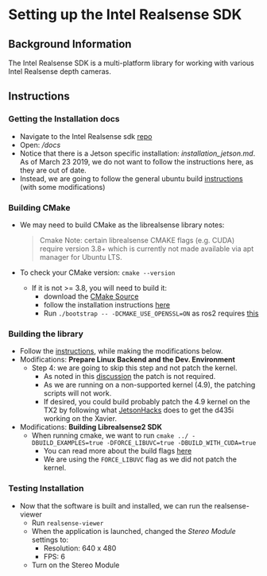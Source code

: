 # Setting up the Intel Realsense SDK

## Background Information
The Intel Realsense SDK is a multi-platform library for working with various Intel Realsense depth cameras.

## Instructions

### Getting the Installation docs
  * Navigate to the Intel Realsense sdk [repo][1]
  * Open: */docs*
  * Notice that there is a Jetson specific installation: *installation_jetson.md*. As of March 23 2019, we do not want to follow the instructions here, as they are out of date.
  * Instead, we are going to follow the general ubuntu build [instructions][2] (with some modifications)

### Building CMake
  * We may need to build CMake as the librealsense library notes:

      > Cmake Note: certain librealsense CMAKE flags (e.g. CUDA) require version 3.8+ which is currently not made available via apt manager for Ubuntu LTS.

* To check your CMake version: `cmake --version`
  * If it is not >= 3.8, you will need to build it:
    * download the [CMake Source][3] 
    * follow the installation instructions [here][4]
    * Run `./bootstrap -- -DCMAKE_USE_OPENSSL=ON` as ros2 requires [this][8]

### Building the library
  * Follow the [instructions][2], while making the modifications below.
  * Modifications: **Prepare Linux Backend and the Dev. Environment** 
    * Step 4: we are going to skip this step and not patch the kernel.
      * As noted in this [discussion][5] the patch is not required.
      * As we are running on a non-supported kernel (4.9), the patching scripts will not work.
      * If desired, you could build probably patch the 4.9 kernel on the TX2 by following what [JetsonHacks][6] does to get the d435i working on the Xavier.
  * Modifications: **Building Librealsense2 SDK**
      * When running cmake, we want to run `cmake ../ -DBUILD_EXAMPLES=true -DFORCE_LIBUVC=true -DBUILD_WITH_CUDA=true`
        * You can read more about the build flags [here][7]
        * We are using the `FORCE_LIBUVC` flag as we did not patch the kernel.

### Testing Installation
  * Now that the software is built and installed, we can run the realsense-viewer
    * Run `realsense-viewer`
    * When the application is launched, changed the *Stereo Module* settings to:
      * Resolution: 640 x 480
      * FPS: 6
    * Turn on the Stereo Module


[1]:https://github.com/IntelRealSense/librealsense
[2]:https://github.com/IntelRealSense/librealsense/blob/master/doc/installation.md
[3]:https://cmake.org/download/
[4]:https://cmake.org/install/
[5]:https://github.com/IntelRealSense/librealsense/issues/1039#issuecomment-359069915
[6]:https://www.jetsonhacks.com/2019/01/21/intel-realsense-d435i-on-nvidia-jetson-agx-xavier/
[7]:https://github.com/IntelRealSense/librealsense/wiki/Build-Configuration
[8]:https://github.com/ros2/ros2/issues/470#issuecomment-371141641

